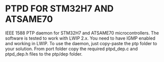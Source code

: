 # PTPD FOR STM32H7 AND ATSAME70

IEEE 1588 PTP daemon for STM32H7 and ATSAME70 microcontrollers. The software is tested to work with LWIP 2.x. You need to have IGMP enabled and working in LWIP. To use the daemon, just copy-paste the ptp folder to your solution. From port folder copy the required ptpd_dep.c and ptpd_dep.h files to the ptp/dep folder.
